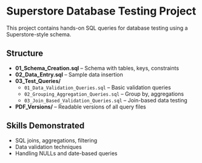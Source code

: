 # Superstore Database Testing Project

This project contains hands-on SQL queries for database testing using a Superstore-style schema.

## Structure

- **01_Schema_Creation.sql** – Schema with tables, keys, constraints
- **02_Data_Entry.sql** – Sample data insertion
- **03_Test_Queries/**
  - `01_Data_Validation_Queries.sql` – Basic validation queries
  - `02_Grouping_Aggregation_Queries.sql` – Group by, aggregations
  - `03_Join_Based_Validation_Queries.sql` – Join-based data testing
- **PDF_Versions/** – Readable versions of all query files

## Skills Demonstrated

- SQL joins, aggregations, filtering
- Data validation techniques
- Handling NULLs and date-based queries
